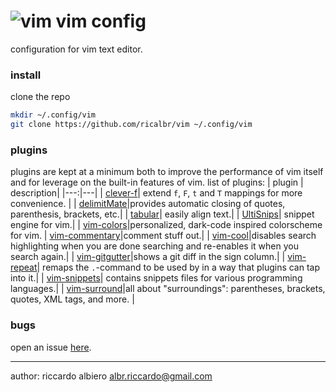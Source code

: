 # ![vim](https://www.vim.org/images/vim32x32.gif) vim config

configuration for vim text editor.

### install
clone the repo
``` bash
mkdir ~/.config/vim
git clone https://github.com/ricalbr/vim ~/.config/vim
```

### plugins
plugins are kept at a minimum both to improve the performance of vim itself and for leverage on the built-in features of vim.
list of plugins:
| plugin | description|
|---:|---|
| [clever-f](https://github.com/rhysd/clever-f.vim)| extend `f`, `F`, `t` and `T` mappings for more convenience. |
| [delimitMate](https://github.com/Raimondi/delimitMate)|provides automatic closing of quotes, parenthesis, brackets, etc.|
| [tabular](https://github.com/godlygeek/tabular)| easily align text.|
| [UltiSnips](https://github.com/SirVer/ultisnips)| snippet engine for vim.|
| [vim-colors](https://github.com/ricalbr/vim-colors)|personalized, dark-code inspired colorscheme for vim.
| [vim-commentary](https://github.com/tpope/vim-commentary)|comment stuff out.|
| [vim-cool](https://github.com/romainl/vim-cool)|disables search highlighting when you are done searching and re-enables it when you search again.|
| [vim-gitgutter](https://github.com/airblade/vim-gitgutter)|shows a git diff in the sign column.|
| [vim-repeat](https://github.com/tpope/vim-repeat)| remaps the `.`-command to be used by in a way that plugins can tap into it.|
| [vim-snippets](https://github.com/honza/vim-snippets)| contains snippets files for various programming languages.|
| [vim-surround](https://github.com/tpope/vim-surround)|all about "surroundings": parentheses, brackets, quotes, XML tags, and more. |

### bugs
open an issue [here](https://github.com/ricalbr/vim/issues).

---
author: riccardo albiero albr.riccardo@gmail.com
